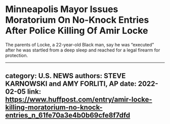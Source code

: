 # Minneapolis Mayor Issues Moratorium On No-Knock Entries After Police Killing Of Amir Locke

The parents of Locke, a 22-year-old Black man, say he was “executed” after he was startled from a deep sleep and reached for a legal firearm for protection.

---
category: U.S. NEWS
authors: STEVE KARNOWSKI and AMY FORLITI, AP
date: 2022-02-05
link: https://www.huffpost.com/entry/amir-locke-killing-moratorium-no-knock-entries_n_61fe70a3e4b0b69cfe8f7dfd
---
